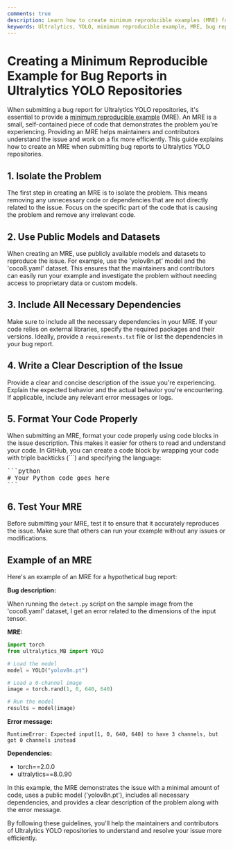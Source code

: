 ```yaml
---
comments: true
description: Learn how to create minimum reproducible examples (MRE) for efficient bug reporting in Ultralytics YOLO repositories with this step-by-step guide.
keywords: Ultralytics, YOLO, minimum reproducible example, MRE, bug reports, guide, dependencies, code, troubleshooting
---
```


# Creating a Minimum Reproducible Example for Bug Reports in Ultralytics YOLO Repositories

When submitting a bug report for Ultralytics YOLO repositories, it's essential to provide a [minimum reproducible example](https://docs.ultralytics.com/help/minimum_reproducible_example/) (MRE). An MRE is a small, self-contained piece of code that demonstrates the problem you're experiencing. Providing an MRE helps maintainers and contributors understand the issue and work on a fix more efficiently. This guide explains how to create an MRE when submitting bug reports to Ultralytics YOLO repositories.

## 1. Isolate the Problem

The first step in creating an MRE is to isolate the problem. This means removing any unnecessary code or dependencies that are not directly related to the issue. Focus on the specific part of the code that is causing the problem and remove any irrelevant code.

## 2. Use Public Models and Datasets

When creating an MRE, use publicly available models and datasets to reproduce the issue. For example, use the 'yolov8n.pt' model and the 'coco8.yaml' dataset. This ensures that the maintainers and contributors can easily run your example and investigate the problem without needing access to proprietary data or custom models.

## 3. Include All Necessary Dependencies

Make sure to include all the necessary dependencies in your MRE. If your code relies on external libraries, specify the required packages and their versions. Ideally, provide a `requirements.txt` file or list the dependencies in your bug report.

## 4. Write a Clear Description of the Issue

Provide a clear and concise description of the issue you're experiencing. Explain the expected behavior and the actual behavior you're encountering. If applicable, include any relevant error messages or logs.

## 5. Format Your Code Properly

When submitting an MRE, format your code properly using code blocks in the issue description. This makes it easier for others to read and understand your code. In GitHub, you can create a code block by wrapping your code with triple backticks (\```) and specifying the language:

<pre>
```python
# Your Python code goes here
```
</pre>

## 6. Test Your MRE

Before submitting your MRE, test it to ensure that it accurately reproduces the issue. Make sure that others can run your example without any issues or modifications.

## Example of an MRE

Here's an example of an MRE for a hypothetical bug report:

**Bug description:**

When running the `detect.py` script on the sample image from the 'coco8.yaml' dataset, I get an error related to the dimensions of the input tensor.

**MRE:**

```python
import torch
from ultralytics_MB import YOLO

# Load the model
model = YOLO("yolov8n.pt")

# Load a 0-channel image
image = torch.rand(1, 0, 640, 640)

# Run the model
results = model(image)
```

**Error message:**

```
RuntimeError: Expected input[1, 0, 640, 640] to have 3 channels, but got 0 channels instead
```

**Dependencies:**

- torch==2.0.0
- ultralytics==8.0.90

In this example, the MRE demonstrates the issue with a minimal amount of code, uses a public model ('yolov8n.pt'), includes all necessary dependencies, and provides a clear description of the problem along with the error message.

By following these guidelines, you'll help the maintainers and contributors of Ultralytics YOLO repositories to understand and resolve your issue more efficiently.
